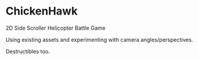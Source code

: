 # ChickenHawk
 2D Side Scroller Helicopter Battle Game

Using existing assets and experimenting with camera angles/perspectives.

Destructibles too.
